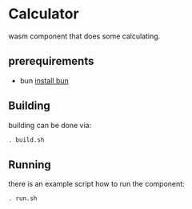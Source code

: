 # Calculator

wasm component that does some calculating.

## prerequirements
* bun [install bun](https://bun.com/docs/installation)

## Building

building can be done via:

```sh
. build.sh
```

## Running

there is an example script how to run the component:

```sh
. run.sh
```
